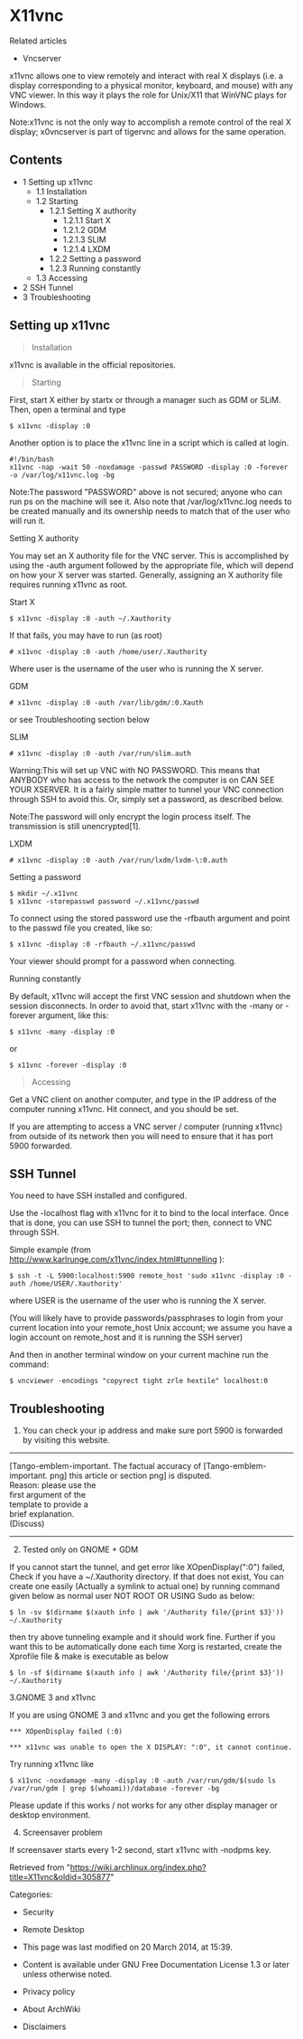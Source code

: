 X11vnc
======

Related articles

-   Vncserver

x11vnc allows one to view remotely and interact with real X displays
(i.e. a display corresponding to a physical monitor, keyboard, and
mouse) with any VNC viewer. In this way it plays the role for Unix/X11
that WinVNC plays for Windows.

Note:x11vnc is not the only way to accomplish a remote control of the
real X display; x0vncserver is part of tigervnc and allows for the same
operation.

Contents
--------

-   1 Setting up x11vnc
    -   1.1 Installation
    -   1.2 Starting
        -   1.2.1 Setting X authority
            -   1.2.1.1 Start X
            -   1.2.1.2 GDM
            -   1.2.1.3 SLIM
            -   1.2.1.4 LXDM
        -   1.2.2 Setting a password
        -   1.2.3 Running constantly
    -   1.3 Accessing
-   2 SSH Tunnel
-   3 Troubleshooting

Setting up x11vnc
-----------------

> Installation

x11vnc is available in the official repositories.

> Starting

First, start X either by startx or through a manager such as GDM or
SLiM. Then, open a terminal and type

    $ x11vnc -display :0

Another option is to place the x11vnc line in a script which is called
at login.

    #!/bin/bash
    x11vnc -nap -wait 50 -noxdamage -passwd PASSWORD -display :0 -forever -o /var/log/x11vnc.log -bg

Note:The password "PASSWORD" above is not secured; anyone who can run ps
on the machine will see it. Also note that /var/log/x11vnc.log needs to
be created manually and its ownership needs to match that of the user
who will run it.

Setting X authority

You may set an X authority file for the VNC server. This is accomplished
by using the -auth argument followed by the appropriate file, which will
depend on how your X server was started. Generally, assigning an X
authority file requires running x11vnc as root.

Start X

    $ x11vnc -display :0 -auth ~/.Xauthority

If that fails, you may have to run (as root)

    # x11vnc -display :0 -auth /home/user/.Xauthority

Where user is the username of the user who is running the X server.

GDM

    # x11vnc -display :0 -auth /var/lib/gdm/:0.Xauth

or see Troubleshooting section below

SLIM

    # x11vnc -display :0 -auth /var/run/slim.auth

Warning:This will set up VNC with NO PASSWORD. This means that ANYBODY
who has access to the network the computer is on CAN SEE YOUR XSERVER.
It is a fairly simple matter to tunnel your VNC connection through SSH
to avoid this. Or, simply set a password, as described below.

Note:The password will only encrypt the login process itself. The
transmission is still unencrypted[1].

LXDM

    # x11vnc -display :0 -auth /var/run/lxdm/lxdm-\:0.auth

Setting a password

    $ mkdir ~/.x11vnc
    $ x11vnc -storepasswd password ~/.x11vnc/passwd

To connect using the stored password use the -rfbauth argument and point
to the passwd file you created, like so:

    $ x11vnc -display :0 -rfbauth ~/.x11vnc/passwd 

Your viewer should prompt for a password when connecting.

Running constantly

By default, x11vnc will accept the first VNC session and shutdown when
the session disconnects. In order to avoid that, start x11vnc with the
-many or -forever argument, like this:

    $ x11vnc -many -display :0

or

    $ x11vnc -forever -display :0

> Accessing

Get a VNC client on another computer, and type in the IP address of the
computer running x11vnc. Hit connect, and you should be set.

If you are attempting to access a VNC server / computer (running x11vnc)
from outside of its network then you will need to ensure that it has
port 5900 forwarded.

SSH Tunnel
----------

You need to have SSH installed and configured.

Use the -localhost flag with x11vnc for it to bind to the local
interface. Once that is done, you can use SSH to tunnel the port; then,
connect to VNC through SSH.

Simple example (from
http://www.karlrunge.com/x11vnc/index.html#tunnelling ):

    $ ssh -t -L 5900:localhost:5900 remote_host 'sudo x11vnc -display :0 -auth /home/USER/.Xauthority'

where USER is the username of the user who is running the X server.

(You will likely have to provide passwords/passphrases to login from
your current location into your remote_host Unix account; we assume you
have a login account on remote_host and it is running the SSH server)

And then in another terminal window on your current machine run the
command:

    $ vncviewer -encodings "copyrect tight zrle hextile" localhost:0

Troubleshooting
---------------

1. You can check your ip address and make sure port 5900 is forwarded by
visiting this website.

  ------------------------ ------------------------ ------------------------
  [Tango-emblem-important. The factual accuracy of  [Tango-emblem-important.
  png]                     this article or section  png]
                           is disputed.             
                           Reason: please use the   
                           first argument of the    
                           template to provide a    
                           brief explanation.       
                           (Discuss)                
  ------------------------ ------------------------ ------------------------

2. Tested only on GNOME + GDM

If you cannot start the tunnel, and get error like XOpenDisplay(":0")
failed, Check if you have a ~/.Xauthority directory. If that does not
exist, You can create one easily (Actually a symlink to actual one) by
running command given below as normal user NOT ROOT OR USING Sudo as
below:

    $ ln -sv $(dirname $(xauth info | awk '/Authority file/{print $3}')) ~/.Xauthority

then try above tunneling example and it should work fine. Further if you
want this to be automatically done each time Xorg is restarted, create
the Xprofile file & make is executable as below

    $ ln -sf $(dirname $(xauth info | awk '/Authority file/{print $3}')) ~/.Xauthority

3.GNOME 3 and x11vnc

If you are using GNOME 3 and x11vnc and you get the following errors

    *** XOpenDisplay failed (:0) 

    *** x11vnc was unable to open the X DISPLAY: ":0", it cannot continue.

Try running x11vnc like

    $ x11vnc -noxdamage -many -display :0 -auth /var/run/gdm/$(sudo ls /var/run/gdm | grep $(whoami))/database -forever -bg

Please update if this works / not works for any other display manager or
desktop environment.

4. Screensaver problem

If screensaver starts every 1-2 second, start x11vnc with -nodpms key.

Retrieved from
"https://wiki.archlinux.org/index.php?title=X11vnc&oldid=305877"

Categories:

-   Security
-   Remote Desktop

-   This page was last modified on 20 March 2014, at 15:39.
-   Content is available under GNU Free Documentation License 1.3 or
    later unless otherwise noted.
-   Privacy policy
-   About ArchWiki
-   Disclaimers

